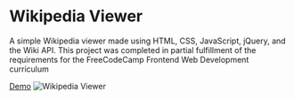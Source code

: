 # Wikipedia Viewer
A simple Wikipedia viewer made using HTML, CSS, JavaScript, jQuery, and the Wiki API. This project was completed in partial fulfillment of the requirements for the FreeCodeCamp Frontend Web Development curriculum 

[Demo](<https://bfgonzalez.github.io/wikipedia-viewer>)
<img src="https://lh3.googleusercontent.com/rshH5jJG5MsHphxKvqwbL0Wb68BDv4hRAUvdLTV1ZW_n6GALpRWHuSewoUUk2Vw7Gn3I4n89R_iq7toVzdOdutHVidRHQzTNjD4T5wo5uzBNFs3SOMz1vwneCDbfnZXnWLqlYHIKGQ=w2400" alt="Wikipedia Viewer">
